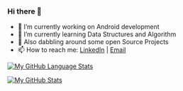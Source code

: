 ### Hi there 👋

<!--
**kavita121/kavita121** is a ✨ _special_ ✨ repository because its `README.md` (this file) appears on your GitHub profile.-->

- 🔭 I’m currently working on Android development
- 🚀 I’m currently learning Data Structures and Algorithm
- 🌱 Also dabbling around some open Source Projects
- 📫 How to reach me: [LinkedIn](https://www.linkedin.com/in/kavita121/) | [Email](mailto:kavita12180@gmail.com)



[![My GitHub Language Stats](https://github-readme-stats.vercel.app/api/top-langs/?username=kavita121&langs_count=5)]()

[![My GitHub Stats](https://github-readme-stats.vercel.app/api/?username=kavita121&count_private=true&showicons=true)]()

